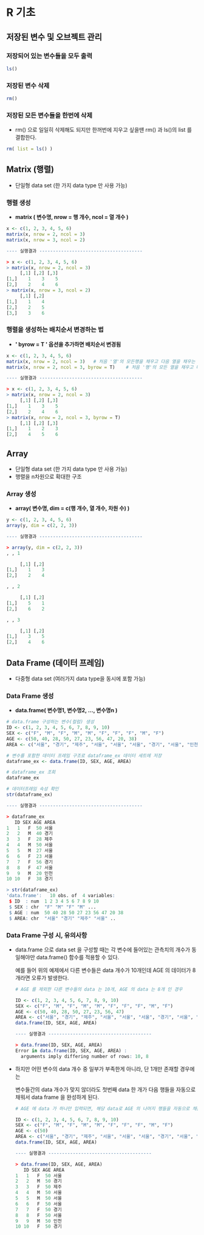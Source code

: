 # R 기초



## 저장된 변수 및 오브젝트 관리

### 저장되어 있는 변수들을 모두 출력

```R
ls()
```

### 저장된 변수 삭제

```R
rm()
```

###  저장된 모든 변수들을 한번에 삭제

- rm() 으로 일일히 삭제해도 되지만 한꺼번에 지우고 싶을땐 rm() 과 ls()의 list 를 결합한다.

```R
rm( list = ls() )
```



## Matrix (행렬) 

- 단일형 data set (한 가지 data type 만 사용 가능)

### 행렬 생성

- **matrix ( 변수명, nrow = 행 개수, ncol = 열 개수 )**

```R
x <- c(1, 2, 3, 4, 5, 6)
matrix(x, nrow = 2, ncol = 3)
matrix(x, nrow = 3, ncol = 2)

---- 실행결과 --------------------------------------  

> x <- c(1, 2, 3, 4, 5, 6)
> matrix(x, nrow = 2, ncol = 3)
     [,1] [,2] [,3]
[1,]    1    3    5
[2,]    2    4    6
> matrix(x, nrow = 3, ncol = 2)
     [,1] [,2]
[1,]    1    4
[2,]    2    5
[3,]    3    6
```

### 행렬을 생성하는 배치순서 변경하는 법

- **' byrow = T ' 옵션을 추가하면 배치순서 변경됨**

~~~R
x <- c(1, 2, 3, 4, 5, 6)
matrix(x, nrow = 2, ncol = 3)	# 처음 '열'의 모든행을 채우고 다음 열을 채우는 순서...
matrix(x, nrow = 2, ncol = 3, byrow = T)	# 처음 '행'의 모든 열을 채우고 다음 행을 채우는 순서...

---- 실행결과 --------------------------------------  

> x <- c(1, 2, 3, 4, 5, 6)
> matrix(x, nrow = 2, ncol = 3)
     [,1] [,2] [,3]
[1,]    1    3    5
[2,]    2    4    6
> matrix(x, nrow = 2, ncol = 3, byrow = T)
     [,1] [,2] [,3]
[1,]    1    2    3
[2,]    4    5    6
~~~



## Array

- 단일형 data set (한 가지 data type 만 사용 가능)
- 행렬을 n차원으로 확대한 구조

### Array 생성

- **array( 변수명, dim = c(행 개수, 열 개수, 차원 수) )**

```R
y <- c(1, 2, 3, 4, 5, 6)
array(y, dim = c(2, 2, 3))

---- 실행결과 --------------------------------------  

> array(y, dim = c(2, 2, 3))
, , 1

     [,1] [,2]
[1,]    1    3
[2,]    2    4

, , 2

     [,1] [,2]
[1,]    5    1
[2,]    6    2

, , 3

     [,1] [,2]
[1,]    3    5
[2,]    4    6
```



## Data Frame (데이터 프레임) 

- 다중형 data set (여러가지 data type을 동시에 포함 가능)

### Data Frame 생성

- **data.frame( 변수명1, 변수명2, ..., 변수명n )**

```R
# data.frame 구성하는 변수(컬럼) 생성
ID <- c(1, 2, 3, 4, 5, 6, 7, 8, 9, 10)
SEX <- c("F", "M", "F", "M", "M", "F", "F", "F", "M", "F")
AGE <- c(50, 40, 28, 50, 27, 23, 56, 47, 20, 38)
AREA <- c("서울", "경기", "제주", "서울", "서울", "서울", "경기", "서울", "인천", "경기")

# 변수를 포함한 데이터 프레임 구조로 dataframe_ex 데이터 세트에 저장
dataframe_ex <- data.frame(ID, SEX, AGE, AREA)

# dataframe_ex 조회
dataframe_ex

# 데이터프레임 속성 확인
str(dataframe_ex)

---- 실행결과 --------------------------------------  

> dataframe_ex 
   ID SEX AGE AREA
1   1   F  50 서울
2   2   M  40 경기
3   3   F  28 제주
4   4   M  50 서울
5   5   M  27 서울
6   6   F  23 서울
7   7   F  56 경기
8   8   F  47 서울
9   9   M  20 인천
10 10   F  38 경기

> str(dataframe_ex) 
'data.frame':	10 obs. of  4 variables:
 $ ID  : num  1 2 3 4 5 6 7 8 9 10
 $ SEX : chr  "F" "M" "F" "M" ...
 $ AGE : num  50 40 28 50 27 23 56 47 20 38
 $ AREA: chr  "서울" "경기" "제주" "서울" ..
```

### Data Frame 구성 시, 유의사항

- data.frame 으로 data set 을 구성할 때는 각 변수에 들어있는 관측치의 개수가 동일해야만 data.frame() 함수를 적용할 수 있다.

  예를 들어 위의 예제에서 다른 변수들은 data 개수가 10개인데 AGE 의 데이터가 8개라면 오류가 발생한다.

  ````R
  # AGE 를 제외한 다른 변수들의 data 는 10개, AGE 의 data 는 8개 인 경우
  
  ID <- c(1, 2, 3, 4, 5, 6, 7, 8, 9, 10)
  SEX <- c("F", "M", "F", "M", "M", "F", "F", "F", "M", "F")
  AGE <- c(50, 40, 28, 50, 27, 23, 56, 47)
  AREA <- c("서울", "경기", "제주", "서울", "서울", "서울", "경기", "서울", "인천", "경기")
  data.frame(ID, SEX, AGE, AREA)
  
  ---- 실행결과 -------------------------------------- 
  
  > data.frame(ID, SEX, AGE, AREA)
  Error in data.frame(ID, SEX, AGE, AREA) : 
    arguments imply differing number of rows: 10, 8
  ````

- 하지만 어떤 변수의 data 개수 중 일부가 부족한게 아니라, 단 1개만 존재할 경우에는

  변수들간의 data 개수가 맞지 않더라도 첫번째 data 한 개가 다음 행들을 자동으로 채워서 data frame 을 완성하게 된다.

  ```R
  # AGE 에 data 가 하나만 입력되면, 해당 data로 AGE 의 나머지 행들을 자동으로 채움.
  
  ID <- c(1, 2, 3, 4, 5, 6, 7, 8, 9, 10)
  SEX <- c("F", "M", "F", "M", "M", "F", "F", "F", "M", "F")
  AGE <- c(50)
  AREA <- c("서울", "경기", "제주", "서울", "서울", "서울", "경기", "서울", "인천", "경기")
  data.frame(ID, SEX, AGE, AREA)
  
  ---- 실행결과 --------------------------------------
  
  > data.frame(ID, SEX, AGE, AREA)
     ID SEX AGE AREA
  1   1   F  50 서울
  2   2   M  50 경기
  3   3   F  50 제주
  4   4   M  50 서울
  5   5   M  50 서울
  6   6   F  50 서울
  7   7   F  50 경기
  8   8   F  50 서울
  9   9   M  50 인천
  10 10   F  50 경기
  ```

